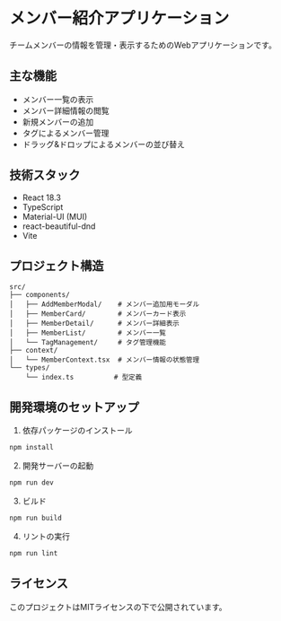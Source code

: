 # メンバー紹介アプリケーション

チームメンバーの情報を管理・表示するためのWebアプリケーションです。

## 主な機能

- メンバー一覧の表示
- メンバー詳細情報の閲覧
- 新規メンバーの追加
- タグによるメンバー管理
- ドラッグ&ドロップによるメンバーの並び替え

## 技術スタック

- React 18.3
- TypeScript
- Material-UI (MUI)
- react-beautiful-dnd
- Vite

## プロジェクト構造

```
src/
├── components/
│   ├── AddMemberModal/    # メンバー追加用モーダル
│   ├── MemberCard/        # メンバーカード表示
│   ├── MemberDetail/      # メンバー詳細表示
│   ├── MemberList/        # メンバー一覧
│   └── TagManagement/     # タグ管理機能
├── context/
│   └── MemberContext.tsx  # メンバー情報の状態管理
└── types/
    └── index.ts          # 型定義
```

## 開発環境のセットアップ

1. 依存パッケージのインストール
```bash
npm install
```

2. 開発サーバーの起動
```bash
npm run dev
```

3. ビルド
```bash
npm run build
```

4. リントの実行
```bash
npm run lint
```

## ライセンス

このプロジェクトはMITライセンスの下で公開されています。
